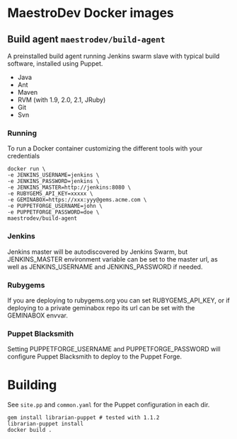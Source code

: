 # MaestroDev Docker images

## Build agent `maestrodev/build-agent`

A preinstalled build agent running Jenkins swarm slave with typical build software, installed using Puppet.

* Java
* Ant
* Maven
* RVM (with 1.9, 2.0, 2.1, JRuby)
* Git
* Svn

### Running

To run a Docker container customizing the different tools with your credentials

    docker run \
    -e JENKINS_USERNAME=jenkins \
    -e JENKINS_PASSWORD=jenkins \
    -e JENKINS_MASTER=http://jenkins:8080 \
    -e RUBYGEMS_API_KEY=xxxxx \
    -e GEMINABOX=https://xxx:yyy@gems.acme.com \
    -e PUPPETFORGE_USERNAME=john \
    -e PUPPETFORGE_PASSWORD=doe \
    maestrodev/build-agent

### Jenkins

Jenkins master will be autodiscovered by Jenkins Swarm, but JENKINS_MASTER environment variable can be set to the master url, as well as JENKINS_USERNAME and JENKINS_PASSWORD if needed.

### Rubygems

If you are deploying to rubygems.org you can set RUBYGEMS_API_KEY, or if deploying to a private geminabox repo its url can be set with the GEMINABOX envvar.

### Puppet Blacksmith

Setting PUPPETFORGE_USERNAME and PUPPETFORGE_PASSWORD will configure Puppet Blacksmith to deploy to the Puppet Forge.


# Building

See `site.pp` and `common.yaml` for the Puppet configuration in each dir.

    gem install librarian-puppet # tested with 1.1.2
    librarian-puppet install
    docker build .
